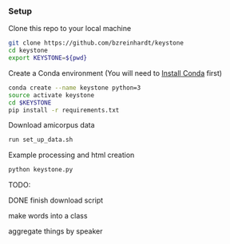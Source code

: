 ### Setup
Clone this repo to your local machine

```bash
git clone https://github.com/bzreinhardt/keystone
cd keystone
export KEYSTONE=${pwd}
```

Create a Conda environment (You will need to [Install Conda](https://conda.io/docs/install/quick.html) first)

```bash
conda create --name keystone python=3
source activate keystone
cd $KEYSTONE
pip install -r requirements.txt
```

Download amicorpus data
```bash
run set_up_data.sh
```

Example processing and html creation
```bash
python keystone.py
```

TODO:

DONE finish download script

make words into a class

aggregate things by speaker 
